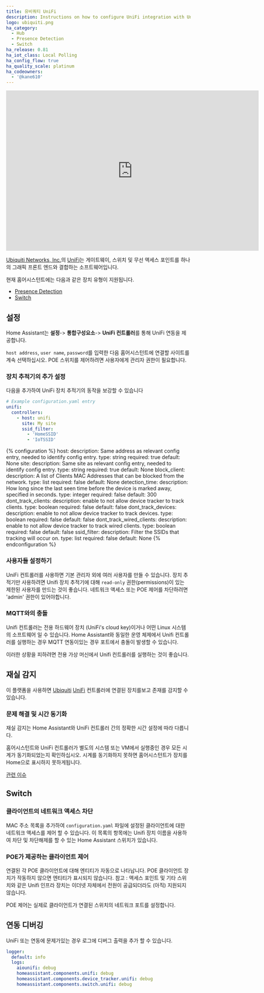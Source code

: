 ```yaml
---
title: 유비쿼티 UniFi
description: Instructions on how to configure UniFi integration with UniFi Controller by Ubiquiti.
logo: ubiquiti.png
ha_category:
  - Hub
  - Presence Detection
  - Switch
ha_release: 0.81
ha_iot_class: Local Polling
ha_config_flow: true
ha_quality_scale: platinum
ha_codeowners:
  - '@kane610'
---
```


<iframe width="690" height="437" src="https://www.youtube.com/embed/Z_6eDtWumsA" frameborder="0" allow="accelerometer; autoplay; encrypted-media; gyroscope; picture-in-picture" allowfullscreen></iframe>

[Ubiquiti Networks, Inc.](https://www.ubnt.com/)의 [UniFi](https://unifi-sdn.ubnt.com/)는 게이트웨이, 스위치 및 무선 액세스 포인트를 하나의 그래픽 프론트 엔드와 결합하는 소프트웨어입니다.

현재 홈어시스턴트에는 다음과 같은 장치 유형이 지원됩니다.

- [Presence Detection](#presence-detection)
- [Switch](#switch)

## 설정

Home Assistant는 **설정**-> **통합구성요소**-> **UniFi 컨트롤러**를 통해 UniFi 연동을 제공합니다.

`host address`, `user name`, `password`를 입력한 다음 홈어시스턴트에 연결할 사이트를 계속 선택하십시오. POE 스위치를 제어하려면 사용자에게 관리자 권한이 필요합니다.

### 장치 추적기의 추가 설정

다음을 추가하여 UniFi 장치 추적기의 동작을 보강할 수 있습니다

```yaml
# Example configuration.yaml entry
unifi:
  controllers:
    - host: unifi
      site: My site
      ssid_filter:
        - 'HomeSSID'
        - 'IoTSSID'
```

{% configuration %}
host:
  description: Same address as relevant config entry, needed to identify config entry.
  type: string
  required: true
  default: None
site:
  description: Same site as relevant config entry, needed to identify config entry.
  type: string
  required: true
  default: None
block_client:
  description: A list of Clients MAC Addresses that can be blocked from the network.
  type: list
  required: false
  default: None
detection_time:
  description: How long since the last seen time before the device is marked away, specified in seconds.
  type: integer
  required: false
  default: 300
dont_track_clients:
  description: enable to not allow device tracker to track clients.
  type: boolean
  required: false
  default: false
dont_track_devices:
  description: enable to not allow device tracker to track devices.
  type: boolean
  required: false
  default: false
dont_track_wired_clients:
  description: enable to not allow device tracker to track wired clients.
  type: boolean
  required: false
  default: false
ssid_filter:
  description: Filter the SSIDs that tracking will occur on.
  type: list
  required: false
  default: None
{% endconfiguration %}

### 사용자들 설정하기

UniFi 컨트롤러를 사용하면 기본 관리자 외에 여러 사용자를 만들 수 있습니다. 장치 추적기만 사용하려면 Unifi 장치 추적기에 대해 `read-only` 권한(permissions)이 있는 제한된 사용자를 만드는 것이 좋습니다. 네트워크 액세스 또는 POE 제어를 차단하려면 'admin' 권한이 있어야합니다.

### MQTT와의 충돌

Unifi 컨트롤러는 전용 하드웨어 장치 (UniFi's cloud key)이거나 어떤 Linux 시스템의 소프트웨어 일 수 있습니다. Home Assistant와 동일한 운영 체제에서 Unifi 컨트롤러를 실행하는 경우 MQTT 연동이있는 경우 포트에서 충돌이 발생할 수 있습니다.

이러한 상황을 피하려면 전용 가상 머신에서 Unifi 컨트롤러를 실행하는 것이 좋습니다.

## 재실 감지

이 플랫폼을 사용하면 [Ubiquiti](https://ubnt.com/) [UniFi](https://www.ubnt.com/enterprise/#unifi) 컨트롤러에 연결된 장치를보고 존재를 감지할 수 있습니다.

### 문제 해결 및 시간 동기화

재실 감지는 Home Assistant와 UniFi 컨트롤러 간의 정확한 시간 설정에 따라 다릅니다.

홈어시스턴트와 UniFi 컨트롤러가 별도의 시스템 또는 VM에서 실행중인 경우 모든 시계가 동기화되었는지 확인하십시오. 시계를 동기화하지 못하면 홈어시스턴트가 장치를 Home으로 표시하지 못하게됩니다.

[관련 이슈](https://github.com/home-assistant/home-assistant/issues/10507)

## Switch

### 클라이언트의 네트워크 액세스 차단

MAC 주소 목록을 추가하여 `configuration.yaml` 파일에 설정된 클라이언트에 대한 네트워크 액세스를 제어 할 수 있습니다. 이 목록의 항목에는 Unifi 장치 이름을 사용하여 차단 및 차단해제를 할 수 있는 Home Assistant 스위치가 있습니다.

### POE가 제공하는 클라이언트 제어

연결된 각 POE 클라이언트에 대해 엔티티가 자동으로 나타납니다. POE 클라이언트 장치가 작동하지 않으면 엔티티가 표시되지 않습니다. 참고 : 액세스 포인트 및 기타 스위치와 같은 Unifi 인프라 장치는 이더넷 자체에서 전원이 공급되더라도 (아직) 지원되지 않습니다.

POE 제어는 실제로 클라이언트가 연결된 스위치의 네트워크 포트를 설정합니다.

## 연동 디버깅

UniFi 또는 연동에 문제가있는 경우 로그에 디버그 출력을 추가 할 수 있습니다.

```yaml
logger:
  default: info
  logs:
    aiounifi: debug
    homeassistant.components.unifi: debug
    homeassistant.components.device_tracker.unifi: debug
    homeassistant.components.switch.unifi: debug
```
